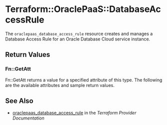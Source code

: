 # Terraform::OraclePaaS::DatabaseAccessRule

The `oraclepaas_database_access_rule` resource creates and manages a Database Access Rule for an Oracle Database Cloud service instance.

## Return Values

### Fn::GetAtt

Fn::GetAtt returns a value for a specified attribute of this type. The following are the available attributes and sample return values.

## See Also

* [oraclepaas_database_access_rule](https://www.terraform.io/docs/providers/oraclepaas/r/database_access_rule.html) in the _Terraform Provider Documentation_